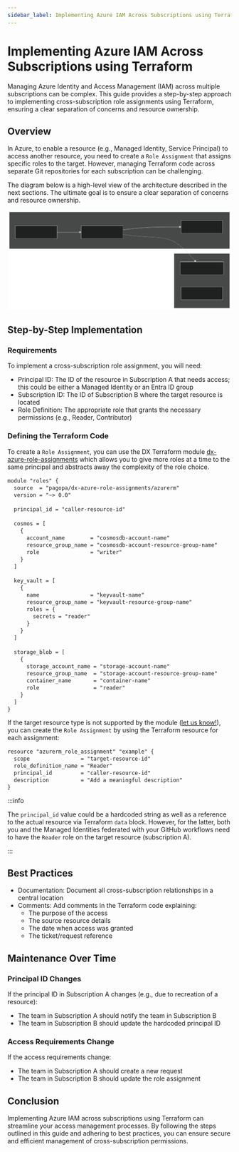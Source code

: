 ```yaml
---
sidebar_label: Implementing Azure IAM Across Subscriptions using Terraform
---
```


# Implementing Azure IAM Across Subscriptions using Terraform

Managing Azure Identity and Access Management (IAM) across multiple
subscriptions can be complex. This guide provides a step-by-step approach to
implementing cross-subscription role assignments using Terraform, ensuring a
clear separation of concerns and resource ownership.

## Overview

In Azure, to enable a resource (e.g., Managed Identity, Service Principal) to
access another resource, you need to create a `Role Assignment` that assigns
specific roles to the target. However, managing Terraform code across separate
Git repositories for each subscription can be challenging.

The diagram below is a high-level view of the architecture described in the next
sections. The ultimate goal is to ensure a clear separation of concerns and
resource ownership.

![alt text](iam-cross-subscription/architecture.svg)

## Step-by-Step Implementation

### Requirements

To implement a cross-subscription role assignment, you will need:

- Principal ID: The ID of the resource in Subscription A that needs access; this
  could be either a Managed Identity or an Entra ID group
- Subscription ID: The ID of Subscription B where the target resource is located
- Role Definition: The appropriate role that grants the necessary permissions
  (e.g., Reader, Contributor)

### Defining the Terraform Code

To create a `Role Assignment`, you can use the DX Terraform module
[dx-azure-role-assignments](https://registry.terraform.io/modules/pagopa/dx-azure-role-assignments/azurerm/latest)
which allows you to give more roles at a time to the same principal and
abstracts away the complexity of the role choice.

```hcl
module "roles" {
  source  = "pagopa/dx-azure-role-assignments/azurerm"
  version = "~> 0.0"

  principal_id = "caller-resource-id"

  cosmos = [
    {
      account_name        = "cosmosdb-account-name"
      resource_group_name = "cosmosdb-account-resource-group-name"
      role                = "writer"
    }
  ]

  key_vault = [
    {
      name                = "keyvault-name"
      resource_group_name = "keyvault-resource-group-name"
      roles = {
        secrets = "reader"
      }
    }
  ]

  storage_blob = [
    {
      storage_account_name = "storage-account-name"
      resource_group_name  = "storage-account-resource-group-name"
      container_name       = "container-name"
      role                 = "reader"
    }
  ]
}
```

If the target resource type is not supported by the module
([let us know!](https://github.com/pagopa/dx/issues/new)), you can create the
`Role Assignment` by using the Terraform resource for each assignment:

```hcl
resource "azurerm_role_assignment" "example" {
  scope                = "target-resource-id"
  role_definition_name = "Reader"
  principal_id         = "caller-resource-id"
  description          = "Add a meaningful description"
}
```

:::info

The `principal_id` value could be a hardcoded string as well as a reference to
the actual resource via Terraform `data` block. However, for the latter, both
you and the Managed Identities federated with your GitHub workflows need to have
the `Reader` role on the target resource (subscription A).

:::

## Best Practices

- Documentation: Document all cross-subscription relationships in a central
  location
- Comments: Add comments in the Terraform code explaining:
  - The purpose of the access
  - The source resource details
  - The date when access was granted
  - The ticket/request reference

## Maintenance Over Time

### Principal ID Changes

If the principal ID in Subscription A changes (e.g., due to recreation of a
resource):

- The team in Subscription A should notify the team in Subscription B
- The team in Subscription B should update the hardcoded principal ID

### Access Requirements Change

If the access requirements change:

- The team in Subscription A should create a new request
- The team in Subscription B should update the role assignment

## Conclusion

Implementing Azure IAM across subscriptions using Terraform can streamline your
access management processes. By following the steps outlined in this guide and
adhering to best practices, you can ensure secure and efficient management of
cross-subscription permissions.
